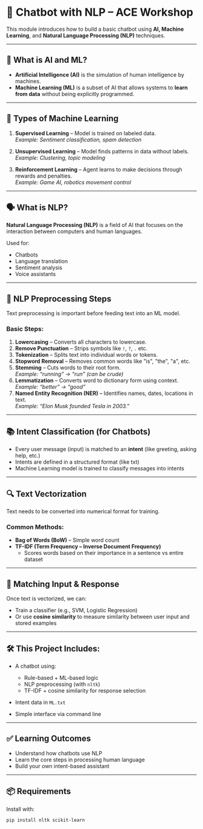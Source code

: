 # 🧠 Chatbot with NLP – ACE Workshop

This module introduces how to build a basic chatbot using **AI, Machine Learning**, and **Natural Language Processing (NLP)** techniques.

---

## 🤖 What is AI and ML?

- **Artificial Intelligence (AI)** is the simulation of human intelligence by machines.
- **Machine Learning (ML)** is a subset of AI that allows systems to **learn from data** without being explicitly programmed.

---

## 🧩 Types of Machine Learning

1. **Supervised Learning** – Model is trained on labeled data.  
   _Example: Sentiment classification, spam detection_

2. **Unsupervised Learning** – Model finds patterns in data without labels.  
   _Example: Clustering, topic modeling_

3. **Reinforcement Learning** – Agent learns to make decisions through rewards and penalties.  
   _Example: Game AI, robotics movement control_

---

## 🗣️ What is NLP?

**Natural Language Processing (NLP)** is a field of AI that focuses on the interaction between computers and human languages.

Used for:
- Chatbots
- Language translation
- Sentiment analysis
- Voice assistants

---

## 🧹 NLP Preprocessing Steps

Text preprocessing is important before feeding text into an ML model.

### Basic Steps:
1. **Lowercasing** – Converts all characters to lowercase.
2. **Remove Punctuation** – Strips symbols like `!`, `?`, `.` etc.
3. **Tokenization** – Splits text into individual words or tokens.
4. **Stopword Removal** – Removes common words like "is", "the", "a", etc.
5. **Stemming** – Cuts words to their root form.  
   _Example: “running” → “run” (can be crude)_
6. **Lemmatization** – Converts word to dictionary form using context.  
   _Example: “better” → “good”_
7. **Named Entity Recognition (NER)** – Identifies names, dates, locations in text.  
   _Example: “Elon Musk founded Tesla in 2003.”_

---

## 📚 Intent Classification (for Chatbots)

- Every user message (input) is matched to an **intent** (like greeting, asking help, etc.)
- Intents are defined in a structured format (like txt)
- Machine Learning model is trained to classify messages into intents

---

## 🔍 Text Vectorization

Text needs to be converted into numerical format for training.

### Common Methods:

- **Bag of Words (BoW)** – Simple word count
- **TF-IDF (Term Frequency – Inverse Document Frequency)**  
  - Scores words based on their importance in a sentence vs entire dataset

---

## 📏 Matching Input & Response

Once text is vectorized, we can:
- Train a classifier (e.g., SVM, Logistic Regression)
- Or use **cosine similarity** to measure similarity between user input and stored examples

---

## 🛠️ This Project Includes:

- A chatbot using:
  - Rule-based + ML-based logic
  - NLP preprocessing (with `nltk`)
  - TF-IDF + cosine similarity for response selection

- Intent data in `ML.txt`
- Simple interface via command line

---

## ✅ Learning Outcomes

- Understand how chatbots use NLP
- Learn the core steps in processing human language
- Build your own intent-based assistant

---

## 📦 Requirements

Install with:

```bash
pip install nltk scikit-learn
